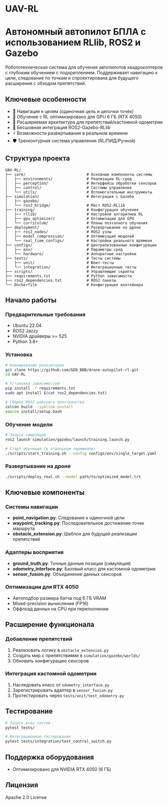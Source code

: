 # UAV-RL
# Автономный автопилот БПЛА с использованием RLlib, ROS2 и Gazebo

Робототехническая система для обучения автопилотов квадрокоптеров с глубоким обучением с подкреплением. Поддерживает навигацию к цели, следование по точкам и спроектирована для будущего расширения с обходом препятствий.

## Ключевые особенности
- 🎯 Навигация к целям (одиночная цель и цепочки точек)
- 🧠 Обучение с RL оптимизировано для GPU 6 ГБ (RTX 4050)
- 🔧 Расширяемая архитектура для препятствий/кастомной одометрии
- 🔄 Бесшовная интеграция ROS2-Gazebo-RLlib
- ⚡ Возможности развертывания в реальном времени
- 🛡️ Трехконтурная система управления (RL/ПИД/Ручной)

## Структура проекта
```
UAV-RL/
├── core/                           # Основные компоненты системы
│   ├── environments/               # Реализации RL-сред
│   ├── perception/                 # Интерфейсы обработки сенсоров
│   ├── control/                    # Системы управления
│   └── utils/                      # Вспомогательные инструменты
├── simulation/                     # Интеграция с Gazebo
│   ├── gazebo/                     
│   └── ros2_bridge/                # Мост ROS2-RLlib
├── training/                       # Конфигурация обучения
│   ├── rllib/                      # Настройки алгоритмов RL
│   ├── gpu_optimizer/              # Оптимизации для GPU
│   └── curriculum/                 # Планы поэтапного обучения
├── deployment/                     # Развертывание на дроне
│   ├── ros2_nodes/                 # ROS2 узлы
│   ├── model_compression/          # Оптимизация моделей
│   └── real_time_configs/          # Настройки реального времени
├── configs/                        # Централизованные конфигурации
│   ├── env/                        # Параметры сред
│   └── hardware/                   # Аппаратные настройки
├── tests/                          # Тесты системы
│   ├── unit/                       # Юнит-тесты
│   └── integration/                # Интеграционные тесты
├── scripts/                        # Управляющие скрипты
├── requirements.txt                # Python зависимости
├── ros2_dependencies.txt           # ROS2 пакеты
└── Dockerfile                      # Конфигурация контейнера
```

## Начало работы

### Предварительные требования
- Ubuntu 22.04
- ROS2 Jazzy
- NVIDIA драйверы >= 525
- Python 3.8+

### Установка
```bash
# Клонирование репозитория
git clone https://github.com/GEN_BBB/drone-autopilot-rl.git
cd UAV-RL

# Установка зависимостей
pip install -r requirements.txt
sudo apt install $(cat ros2_dependencies.txt)

# Сборка ROS2 рабочего пространства
colcon build --symlink-install
source install/setup.bash
```

### Обучение модели
```bash
# Запуск симуляции
ros2 launch simulation/gazebo/launch/training.launch.py

# Старт обучения (в отдельном терминале)
./scripts/start_training.sh --config configs/env/single_target.yaml
```

### Развертывание на дроне
```bash
./scripts/deploy_real.sh --model path/to/optimized_model.trt
```

## Ключевые компоненты

### Системы навигации
- **point_navigation.py**: Следование к одиночной цели
- **waypoint_tracking.py**: Последовательное достижение точек маршрута
- **obstacle_extension.py**: Шаблон для будущей реализации препятствий

### Адаптеры восприятия
- **ground_truth.py**: Точные данные позиции (симуляция)
- **odometry_interface.py**: Базовый класс для кастомной одометрии
- **sensor_fusion.py**: Объединение данных сенсоров

### Оптимизации для RTX 4050
- Автоподбор размера батча под 6 ГБ VRAM
- Mixed-precision вычисления (FP16)
- Оффлоад данных на CPU при переполнении

## Расширение функционала

### Добавление препятствий
1. Реализовать логику в `obstacle_extension.py`
2. Создать мир с препятствиями в `simulation/gazebo/worlds/`
3. Обновить конфигурацию сенсоров

### Интеграция кастомной одометрии
1. Наследовать класс от `odometry_interface.py`
2. Зарегистрировать адаптер в `sensor_fusion.py`
3. Протестировать через `tests/unit/test_odometry.py`

## Тестирование
```bash
# Запуск всех тестов
pytest tests/

# Интеграционное тестирование
pytest tests/integration/test_control_switch.py
```

## Поддержка оборудования
- Оптимизировано для NVIDIA RTX 4050 (6 ГБ)

## Лицензия
Apache 2.0 License
